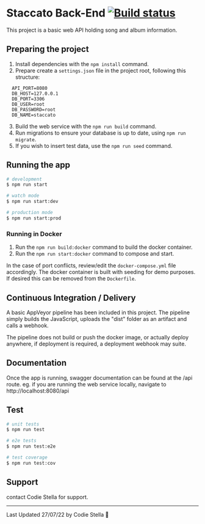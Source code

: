 # Staccato Back-End [![Build status](https://ci.appveyor.com/api/projects/status/gqxshmc8jhn725yf?svg=true)](https://ci.appveyor.com/project/craftycodie/staccato-backend)
This project is a basic web API holding song and album information.

## Preparing the project

1. Install dependencies with the `npm install` command.
2. Prepare create a `settings.json` file in the project root, following this structure:

```env
  API_PORT=8080
  DB_HOST=127.0.0.1
  DB_PORT=3306
  DB_USER=root
  DB_PASSWORD=root
  DB_NAME=staccato
```

3. Build the web service with the `npm run build` command.
4. Run migrations to ensure your database is up to date, using `npm run migrate`.
5. If you wish to insert test data, use the `npm run seed` command.

## Running the app

```bash
# development
$ npm run start

# watch mode
$ npm run start:dev

# production mode
$ npm run start:prod
```

### Running in Docker

1. Run the `npm run build:docker` command to build the docker container.
2. Run the `npm run start:docker` command to compose and start.

In the case of port conflicts, review/edit the `docker-compose.yml` file accordingly.
The docker container is built with seeding for demo purposes. If desired this can be removed from the `Dockerfile`.

## Continuous Integration / Delivery

A basic AppVeyor pipeline has been included in this project.
The pipeline simply builds the JavaScript, uploads the "dist" folder as an artifact and calls a webhook.

The pipeline does not build or push the docker image, or actually deploy anywhere, if deployment is required, a deployment webhook may suite.

## Documentation

Once the app is running, swagger documentation can be found at the /api route.
eg. if you are running the web service locally, navigate to http://localhost:8080/api

## Test

```bash
# unit tests
$ npm run test

# e2e tests
$ npm run test:e2e

# test coverage
$ npm run test:cov
```

## Support

contact Codie Stella for support.


---

Last Updated 27/07/22 by Codie Stella 🐧
